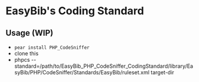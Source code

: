 # EasyBib's Coding Standard

## Usage (WIP)

 * `pear install PHP_CodeSniffer`
 * clone this
 * phpcs --standard=/path/to/EasyBib_PHP_CodeSniffer_CodingStandard/library/EasyBib/PHP/CodeSniffer/Standards/EasyBib/ruleset.xml target-dir
